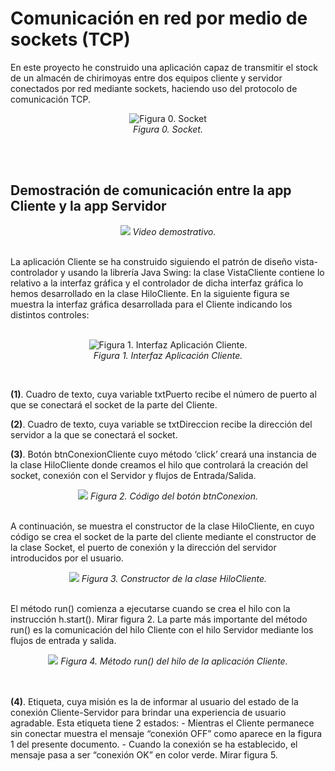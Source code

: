 <h1>Comunicación en red por medio de sockets (TCP)</h1>
En este proyecto he construido una aplicación capaz de transmitir el stock de un almacén de chirimoyas entre dos equipos cliente y servidor conectados por red mediante sockets, haciendo uso del protocolo de comunicación TCP.
<p align="center">
  <img src="https://github.com/hotomol/sockets/blob/main/Images%20for%20Readme.md/Figura%200.%20Socket.png?raw=true" alt="Figura 0. Socket">
  <br><i>Figura 0. Socket.</i>
</p>
<br>
<br>
<h2>Demostración de comunicación entre la app Cliente y la app Servidor</h2>
<p align="center">
  <img src="https://github.com/hotomol/sockets/blob/main/Images%20for%20Readme.md/demostracion.gif?raw=true">
<i>Video demostrativo.</i>
</p>
<br>
La aplicación Cliente se ha construido siguiendo el patrón de diseño vista-controlador y
usando la librería Java Swing: la clase VistaCliente contiene lo relativo a la interfaz gráfica y el controlador de dicha interfaz gráfica lo hemos desarrollado en la clase HiloCliente.
En la siguiente figura se muestra la interfaz gráfica desarrollada para el Cliente indicando los distintos controles:
<br>
<br>

<p align="center">
  <img src="https://github.com/hotomol/sockets/blob/main/Images%20for%20Readme.md/Figura%201.%20Interfaz%20Aplicaci%C3%B3n%20Cliente.png?raw=true" alt="Figura 1. Interfaz Aplicación Cliente.">
  <br><i>Figura 1. Interfaz Aplicación Cliente.</i>
</p>
<br>

<b>(1)</b>. Cuadro de texto, cuya variable txtPuerto recibe el número de puerto al que se conectará el socket de la parte del Cliente.

<b>(2)</b>. Cuadro de texto, cuya variable se txtDireccion recibe la dirección del servidor a la que se conectará el socket.

<b>(3)</b>. Botón btnConexionCliente cuyo método ‘click’ creará una instancia de la clase HiloCliente donde creamos el hilo que controlará la creación del socket, conexión con el Servidor y flujos de Entrada/Salida.
<p align="center">
  <img src="https://github.com/hotomol/sockets/blob/main/Images%20for%20Readme.md/Figura%202.%20C%C3%B3digo%20del%20bot%C3%B3n%20btnConexion.png?raw=true" >
 <i>Figura 2. Código del botón btnConexion.</i>
</p>
<br>
A continuación, se muestra el constructor de la clase HiloCliente, en cuyo código se crea el socket de la parte del cliente mediante el constructor de la clase Socket, el puerto de conexión y la dirección del servidor introducidos por el usuario.
<p align="center">
  <img src="https://raw.githubusercontent.com/hotomol/sockets/main/Images%20for%20Readme.md/Figura%203.%20Constructor%20de%20la%20clase%20HiloCliente.png?raw=true" >
 <i>Figura 3. Constructor de la clase HiloCliente.</i>
</p>
<br>
El método run() comienza a ejecutarse cuando se crea el hilo con la instrucción h.start(). Mirar figura 2. La  parte más importante del método run() es la comunicación del hilo Cliente con el hilo Servidor mediante los flujos de entrada y salida.
<br>
<p align="center">
  <img src="https://raw.githubusercontent.com/hotomol/sockets/main/Images%20for%20Readme.md/Figura%204.%20M%C3%A9todo%20run()%20del%20hilo%20de%20la%20aplicaci%C3%B3n%20Cliente.png?raw=true" >
 <i>Figura 4. Método run() del hilo de la aplicación Cliente.</i>
</p>
<br>
<br>
<b>(4)</b>. Etiqueta, cuya misión es la de informar al usuario del estado de la conexión Cliente-Servidor para brindar una experiencia de usuario agradable.  Esta etiqueta tiene 2 estados: 
- Mientras el Cliente permanece sin conectar muestra el mensaje “conexión OFF” como aparece en la figura 1 del presente documento.
- Cuando la conexión se ha establecido, el mensaje pasa a ser “conexión OK” en color verde. Mirar figura 5.

